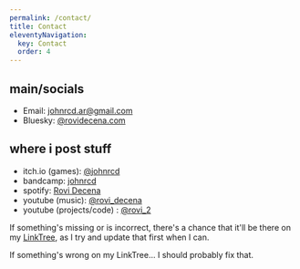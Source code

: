 ```yaml
---
permalink: /contact/
title: Contact
eleventyNavigation:
  key: Contact
  order: 4
---
```


## main/socials

- Email: [johnrcd.ar@gmail.com](mailto:johnrcd.ar@gmail.com)
- Bluesky: [@rovidecena.com](https://bsky.app/profile/rovidecena.com)

## where i post stuff

- itch.io (games): [@johnrcd](https://johnrcd.itch.io/)
- bandcamp: [johnrcd](https://johnrcd.bandcamp.com/)
- spotify: [Rovi Decena](https://open.spotify.com/artist/5tYNxgExkxNiBi4MhXR4eS?si=cd6f824071b74b7b)
- youtube (music): [@rovi_decena](https://www.youtube.com/channel/UCIcl4f9R7Szl7VVbvEoWmRQ)
- youtube (projects/code) : [@rovi_2](https://www.youtube.com/@rovi_2)

If something's missing or is incorrect, there's a chance that it'll be there on my [LinkTree](https://linktr.ee/johnrcd), as I try and update that first when I can.

If something's wrong on my LinkTree... I should probably fix that.
